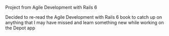 
Project from Agile Development with Rails 6

Decided to re-read the Agile Development with Rails 6 book to catch up on anything that I may have missed and learn something new while working on the Depot app

